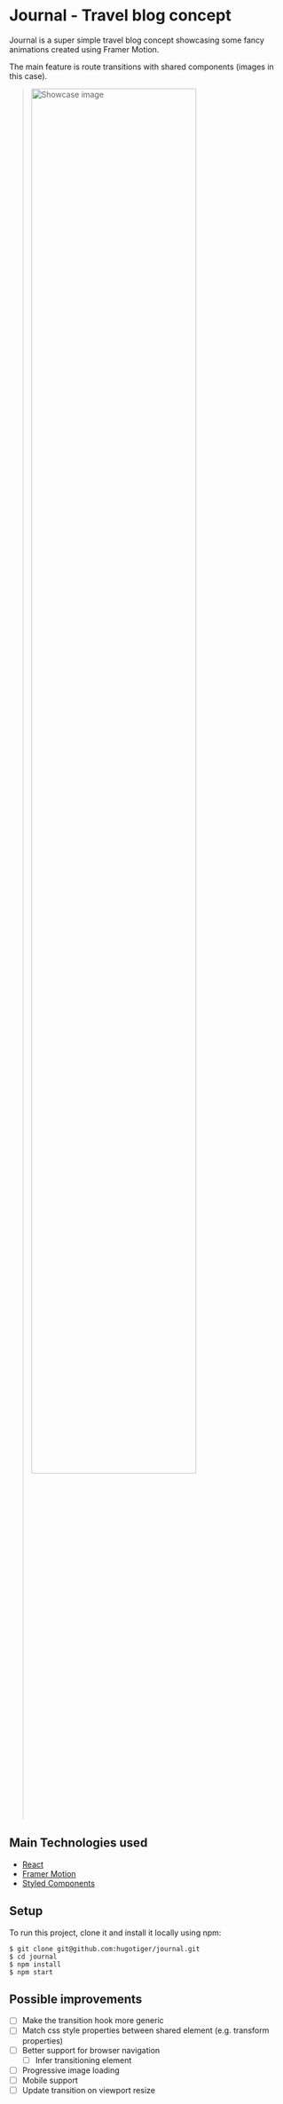 # Journal - Travel blog concept

Journal is a super simple travel blog concept showcasing some fancy animations created using Framer Motion.

The main feature is route transitions with shared components (images in this case).

> <img src="https://user-images.githubusercontent.com/49451774/93613890-bba73500-f9d1-11ea-8f42-b1555057b1ef.png" width="80%" alt="Showcase image">

## Main Technologies used

- [React](https://reactjs.org/)
- [Framer Motion](https://www.framer.com/motion/)
- [Styled Components](https://styled-components.com/)

## Setup

To run this project, clone it and install it locally using npm:

```
$ git clone git@github.com:hugotiger/journal.git
$ cd journal
$ npm install
$ npm start
```

## Possible improvements

- [ ] Make the transition hook more generic
- [ ] Match css style properties between shared element (e.g. transform properties)
- [ ] Better support for browser navigation
  - [ ] Infer transitioning element
- [ ] Progressive image loading
- [ ] Mobile support
- [ ] Update transition on viewport resize
